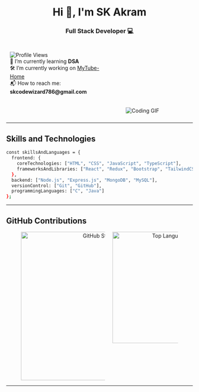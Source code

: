 <h1 align="center">Hi 👋, I'm SK Akram</h1>  
<h3 align="center">Full Stack Developer 💻 </h3>  


<div style="max-width: 800px; margin: 0 auto; overflow: hidden;">
  <!-- Left Column: Text Content -->
  <div style="float: left; width: 50%; padding: 10px; text-align: left;">
    <p>
      <img src="https://komarev.com/ghpvc/?username=akramcodez&style=flat-square&color=blue" alt="Profile Views" /><br>
      📘 I’m currently learning <strong>DSA</strong><br>
      🛠️ I’m currently working on <a href="https://github.com/akramcodez/MyTube_Home">MyTube-Home</a><br>
      📬 How to reach me: <strong>skcodewizard786@gmail.com</strong><br>
    </p>
  </div>
  <!-- Right Column: GIF -->
  <div style="float: right; width: 50%; padding: 10px; text-align: center;">
    <img src="https://media.giphy.com/media/3o7bu3XilJ5BOiSGic/giphy.gif" alt="Coding GIF" style="max-width: 100%; height: auto; max-height: 200px;" />
  </div>
</div>

---

## Skills and Technologies

```bash
const skillsAndLanguages = {
  frontend: {
    coreTechnologies: ["HTML", "CSS", "JavaScript", "TypeScript"],
    frameworksAndLibraries: ["React", "Redux", "Bootstrap", "TailwindCSS", "MaterialUI"]
  },
  backend: ["Node.js", "Express.js", "MongoDB", "MySQL"],
  versionControl: ["Git", "GitHub"],
  programmingLanguages: ["C", "Java"]
};
```
---

## GitHub Contributions 

<div align="center" style="display: flex; flex-wrap: wrap; justify-content: center; gap: 20px;">
  <img src="https://github-readme-stats.vercel.app/api?username=akramcodez&show_icons=true&theme=gruvbox&hide_border=true" alt="GitHub Stats" style="max-width: 45%; width: 400px;" />
  <img src="https://github-readme-stats.vercel.app/api/top-langs/?username=akramcodez&layout=compact&theme=gruvbox&hide_border=true" alt="Top Languages" style="max-width: 35%; width: 300px;" />
</div>

---
